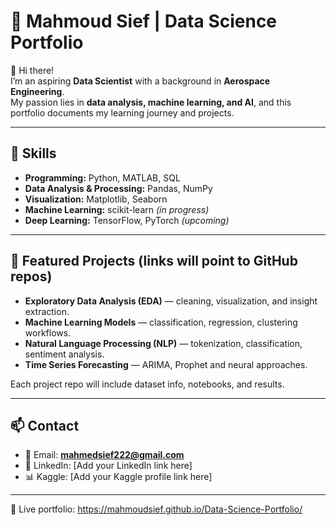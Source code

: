 # 🌟 Mahmoud Sief | Data Science Portfolio

👋 Hi there!  
I’m an aspiring **Data Scientist** with a background in **Aerospace Engineering**.  
My passion lies in **data analysis, machine learning, and AI**, and this portfolio documents my learning journey and projects.

---

## 🚀 Skills

- **Programming:** Python, MATLAB, SQL  
- **Data Analysis & Processing:** Pandas, NumPy  
- **Visualization:** Matplotlib, Seaborn  
- **Machine Learning:** scikit-learn *(in progress)*  
- **Deep Learning:** TensorFlow, PyTorch *(upcoming)*

---

## 📂 Featured Projects (links will point to GitHub repos)

- **Exploratory Data Analysis (EDA)** — cleaning, visualization, and insight extraction.  
- **Machine Learning Models** — classification, regression, clustering workflows.  
- **Natural Language Processing (NLP)** — tokenization, classification, sentiment analysis.  
- **Time Series Forecasting** — ARIMA, Prophet and neural approaches.

Each project repo will include dataset info, notebooks, and results.

---

## 📫 Contact

- 📧 Email: **mahmedsief222@gmail.com**  
- 💼 LinkedIn: [Add your LinkedIn link here]  
- 📊 Kaggle: [Add your Kaggle profile link here]

---

🔗 Live portfolio: https://mahmoudsief.github.io/Data-Science-Portfolio/
